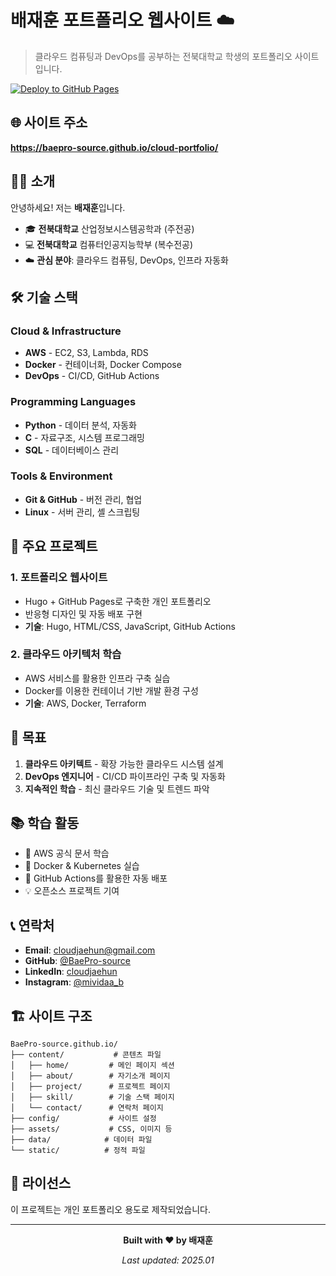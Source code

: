 # 배재훈 포트폴리오 웹사이트 ☁️

> 클라우드 컴퓨팅과 DevOps를 공부하는 전북대학교 학생의 포트폴리오 사이트입니다.

[![Deploy to GitHub Pages](https://github.com/BaePro-source/BaePro-source.github.io/actions/workflows/deploy.yml/badge.svg)](https://github.com/BaePro-source/BaePro-source.github.io/actions/workflows/deploy.yml)

## 🌐 사이트 주소

**https://baepro-source.github.io/cloud-portfolio/**

## 👨‍💻 소개

안녕하세요! 저는 **배재훈**입니다.

- 🎓 **전북대학교** 산업정보시스템공학과 (주전공)
- 💻 **전북대학교** 컴퓨터인공지능학부 (복수전공)
- ☁️ **관심 분야**: 클라우드 컴퓨팅, DevOps, 인프라 자동화

## 🛠️ 기술 스택

### Cloud & Infrastructure
- **AWS** - EC2, S3, Lambda, RDS
- **Docker** - 컨테이너화, Docker Compose
- **DevOps** - CI/CD, GitHub Actions

### Programming Languages
- **Python** - 데이터 분석, 자동화
- **C** - 자료구조, 시스템 프로그래밍
- **SQL** - 데이터베이스 관리

### Tools & Environment
- **Git & GitHub** - 버전 관리, 협업
- **Linux** - 서버 관리, 셸 스크립팅

## 📂 주요 프로젝트

### 1. 포트폴리오 웹사이트
- Hugo + GitHub Pages로 구축한 개인 포트폴리오
- 반응형 디자인 및 자동 배포 구현
- **기술**: Hugo, HTML/CSS, JavaScript, GitHub Actions

### 2. 클라우드 아키텍처 학습
- AWS 서비스를 활용한 인프라 구축 실습
- Docker를 이용한 컨테이너 기반 개발 환경 구성
- **기술**: AWS, Docker, Terraform

## 🎯 목표

1. **클라우드 아키텍트** - 확장 가능한 클라우드 시스템 설계
2. **DevOps 엔지니어** - CI/CD 파이프라인 구축 및 자동화
3. **지속적인 학습** - 최신 클라우드 기술 및 트렌드 파악

## 📚 학습 활동

- 📖 AWS 공식 문서 학습
- 🐳 Docker & Kubernetes 실습
- 🔧 GitHub Actions를 활용한 자동 배포
- 💡 오픈소스 프로젝트 기여

## 📞 연락처

- **Email**: cloudjaehun@gmail.com
- **GitHub**: [@BaePro-source](https://github.com/BaePro-source)
- **LinkedIn**: [cloudjaehun](https://www.linkedin.com/in/cloudjaehun/)
- **Instagram**: [@mividaa_b](https://www.instagram.com/mividaa_b/)

## 🏗️ 사이트 구조

```
BaePro-source.github.io/
├── content/           # 콘텐츠 파일
│   ├── home/         # 메인 페이지 섹션
│   ├── about/        # 자기소개 페이지
│   ├── project/      # 프로젝트 페이지
│   ├── skill/        # 기술 스택 페이지
│   └── contact/      # 연락처 페이지
├── config/           # 사이트 설정
├── assets/           # CSS, 이미지 등
├── data/            # 데이터 파일
└── static/          # 정적 파일
```

## 📝 라이선스

이 프로젝트는 개인 포트폴리오 용도로 제작되었습니다.

---

<div align="center">

**Built with ❤️ by 배재훈**

*Last updated: 2025.01*

</div>